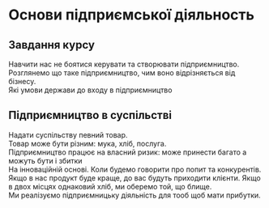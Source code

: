 # Основи підприємської діяльность

## Завдання курсу

Навчити нас не боятися керувати та створювати підприємництво.  
Розглянемо що таке підприємництво, чим воно відрізняється від бізнесу.  
Які умови держави до входу в підприємництво

## Підприємництво в суспільстві

Надати суспільству певний товар.  
Товар може бути різним: мука, хліб, послуга.  
Підприємництво працює на власний ризик: може принести багато а можуть бути і збитки  
На інноваційній основі. Коли будемо говорити про попит та конкурентів. Якщо в нас продукт буде краще, до вас будуть приходити клієнти. Якщо в двох місцях однаковий хліб, ми оберемо той, що блище.  
Ми реалізуємо підприємницьку діяльність для тооб щоб мати прибутки.

